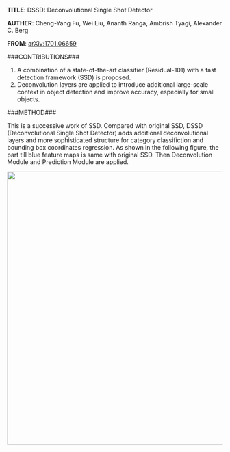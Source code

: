 **TITLE**: DSSD: Deconvolutional Single Shot Detector

**AUTHER**: Cheng-Yang Fu, Wei Liu, Ananth Ranga, Ambrish Tyagi, Alexander C. Berg

**FROM**: [arXiv:1701.06659](https://arxiv.org/abs/1701.06659)

###CONTRIBUTIONS###

1. A combination of a state-of-the-art classifier (Residual-101) with a fast detection framework (SSD) is proposed.
2. Deconvolution layers are applied to introduce additional large-scale context in object detection and improve accuracy, especially for small objects.

###METHOD###

This is a successive work of SSD. Compared with original SSD, DSSD (Deconvolutional Single Shot Detector) adds additional deconvolutional layers and more sophisticated structure for category classifiction and bounding box coordinates regression. As shown in the following figure, the part till blue feature maps is same with original SSD. Then Deconvolution Module and Prediction Module are applied. 

<img class="img-responsive center-block" src="https://raw.githubusercontent.com/joshua19881228/my_blogs/master/Computer_Vision/Reading_Note/figures/DSSD_1.jpg" alt="" width="640"/>

